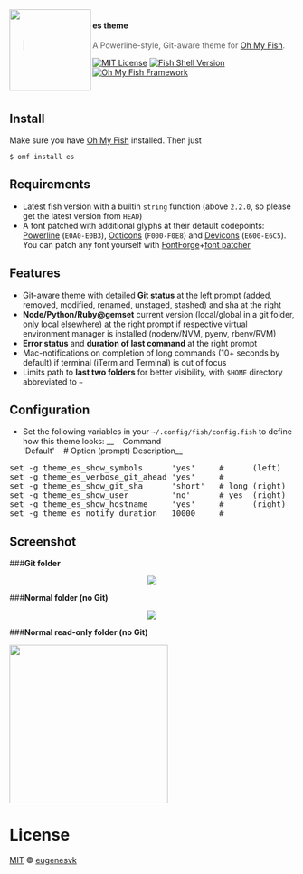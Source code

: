<img src="https://cdn.rawgit.com/oh-my-fish/oh-my-fish/e4f1c2e0219a17e2c748b824004c8d0b38055c16/docs/logo.svg" align="left" width="144px" height="144px"/>

#### es theme
> A Powerline-style, Git-aware theme for [Oh My Fish][omf-link].

[![MIT License](https://img.shields.io/badge/license-MIT-007EC7.svg?style=flat-square)](/LICENSE) [![Fish Shell Version](https://img.shields.io/badge/fish-v2.2.0-007EC7.svg?style=flat-square)](http://fishshell.com) [![Oh My Fish Framework](https://img.shields.io/badge/Oh%20My%20Fish-Framework-007EC7.svg?style=flat-square)](https://www.github.com/oh-my-fish/oh-my-fish)

<br/>

## Install
Make sure you have [Oh My Fish][omf-link] installed. Then just
```fish
$ omf install es
```

## Requirements
* Latest fish version with a builtin `string` function (above `2.2.0`, so please get the latest version from  `HEAD`)
* A font patched with additional glyphs at their default codepoints: [Powerline](https://github.com/powerline/fonts) (`E0A0-E0B3`), [Octicons](https://octicons.github.com/) (`F000-F0E8`) and [Devicons](https://vorillaz.github.io/devicons/#/main) (`E600-E6C5`). You can patch any font yourself with [FontForge](https://fontforge.github.io/en-US/)+[font patcher](https://github.com/eugenesvk/nerd-fonts/blob/master/font-patcher)

## Features

* Git-aware theme with detailed __Git status__ at the left prompt (added, removed, modified, renamed, unstaged, stashed) and sha at the right
* __Node/Python/Ruby@gemset__ current version (local/global in a git folder, only local elsewhere) at the right prompt if respective virtual environment manager is installed (nodenv/NVM, pyenv, rbenv/RVM)
* __Error status__ and __duration of last command__ at the right prompt
* Mac-notifications on completion of long commands (10+&nbsp;seconds by default) if terminal (iTerm and Terminal) is out of focus
* Limits path to __last two folders__ for better visibility, with `$HOME` directory abbreviated to `~`

## Configuration
* Set the following variables in your `~/.config/fish/config.fish` to define how this theme looks:
__    Command                                            'Default'    # Option (prompt) Description__
<pre>
set -g theme_es_show_symbols      'yes'     #      (left)   Show pre-path symbols, e.g. read-only
set -g theme_es_verbose_git_ahead 'yes'     #
set -g theme_es_show_git_sha      'short'   # long (right)  Show git sha (short/long)
set -g theme_es_show_user         'no'      # yes  (right)  Show username
set -g theme_es_show_hostname     'yes'     #      (right)  Show hostname on SSH connections
set -g theme_es_notify_duration   10000     #               Time threshold (in ms) for a long command
</pre>

## Screenshot

###__Git folder__
<p align="center">
<img src="https://github.com/oh-my-fish/theme-es/blob/master/Fish%20Prompt%20Git-es.png?raw=true">
</p>

###__Normal folder (no Git)__
<p align="center">
<img src="https://github.com/oh-my-fish/theme-es/blob/master/Fish%20Prompt%20NoGit-es.png?raw=true">
</p>

###__Normal read-only folder (no Git)__
<p align="left">
<img src="https://github.com/oh-my-fish/theme-es/blob/master/Fish%20Prompt%20NoGit%20Read-only-es.png?raw=true" width="280">
</p>

# License

[MIT][mit] © [eugenesvk][author]


[mit]:            http://opensource.org/licenses/MIT
[author]:         http://github.com/eugenesvk
[omf-link]:       https://www.github.com/oh-my-fish/oh-my-fish

[license-badge]:  https://img.shields.io/badge/license-MIT-007EC7.svg?style=flat-square
